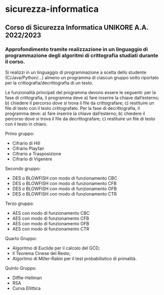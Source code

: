 # sicurezza-informatica
## Corso di Sicurezza Informatica UNIKORE A.A. 2022/2023

### Approfondimento tramite realizzazione in un linguaggio di programmazione degli algoritmi di crittografia studiati durante il corso.

Si realizzi in un linguaggio di programmazione a scelta dello studente (C/Java/Python/...) almeno un programma di ciascun gruppo sotto riportato per la crittografia/decrittografia di un testo.

Le funzionalità principali del programma devono essere le seguenti: per la fase di crittografia, il programma deve a) fare inserire la chiave dall’esterno; b) chiedere il percorso dove si trova il file da crittografare; c) restituire un file di testo con il testo crittografato. Per la fase di decrittografia, il programma deve: a) fare inserire la chiave dall’esterno; b) chiedere il percorso dove si trova il file da decrittografare; c) restituire un file di testo con il testo in chiaro.

Primo gruppo:
- Cifrario di Hill
- Cifrario Playfair
- Cifrario a Trasposizione
- Cifrario di Vigenère

Secondo gruppo:
- DES o BLOWFISH con modo di funzionamento CBC
- DES o BLOWFISH con modo di funzionamento CFB
- DES o BLOWFISH con modo di funzionamento OFB
- DES o BLOWFISH con modo di funzionamento CTR

Terzo gruppo:
- AES con modo di funzionamento CBC
- AES con modo di funzionamento CFB
- AES con modo di funzionamento OFB
- AES con modo di funzionamento CTR

Quarto Gruppo:
- Algoritmo di Euclide per il calcolo del GCD;
- Il Teorema Cinese del Resto;
- Algoritmo di Miller-Rabin per il test probabilistico di primalità.

Quinto Gruppo:
- Diffie-Hellman
- RSA
- Curva Ellittica
